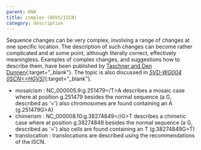```yaml
---
parent: DNA
title: complex (HGVS/ISCN)
category: description
---
```


Sequence changes can be very complex, involving a range of changes at one specific location. The description of such changes can become rather complicated and at some point, although literally correct, effectively meaningless. Examples of complex changes, and suggestions how to describe them, have been published by [Taschner and Den Dunnen](http://onlinelibrary.wiley.com/doi/10.1002/humu.21427/pdf){:target="\_blank"}. The topic is also discussed in [_SVD-WG004 (ISCN<>HGVS)_](/bg-material/consultation/svd-wg004/){:target="\_blank"}.

*	mosaicism
	:	NC_000005.9:g.251479=/T>A describes a mosaic case where at position g.251479 besides the normal sequence (a G, described as '=') also chromosomes are found containing an A (g.251479G>A)
*	chimerism
	:	NC_000008.10:g.38274849=//G>T describes a chimeric case where at position g.38274849 besides the normal sequence (a G, described as '=') also cells are found containing an T (g.38274849G>T)
*	translocation
	:	translocations are described using the recommendations of the ISCN.
